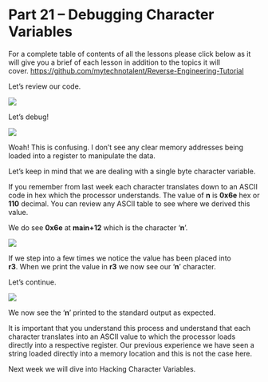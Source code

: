# Part 21 – Debugging Character Variables

For a complete table of contents of all the lessons please click below as it will give you a brief of each lesson in addition to the topics it will cover.&nbsp;https://github.com/mytechnotalent/Reverse-Engineering-Tutorial

Let’s review our code.

<div class="slate-resizable-image-embed slate-image-embed__resize-full-width"><img src="https://media-exp1.licdn.com/dms/image/C4E12AQEwrAfitQABaA/article-inline_image-shrink_1000_1488/0/1520147096734?e=1614211200&amp;v=beta&amp;t=PLWWGxXoFC0RAxvBuBw8aJHD0ktvxPU_8spsE7_bJTg"/></div>

Let’s debug!

<div class="slate-resizable-image-embed slate-image-embed__resize-full-width"><img src="https://media-exp1.licdn.com/dms/image/C4E12AQEGyoebeHOMpA/article-inline_image-shrink_1000_1488/0/1520229910793?e=1614211200&amp;v=beta&amp;t=Y8UQvvGzYkgp4R6EO2NgH6KoIsQar8gT8XsRmQogJCs"/></div>

Woah!&nbsp;This is confusing.&nbsp;I don’t see any clear memory addresses being loaded into a register to manipulate the data.&nbsp;

Let’s keep in mind that we are dealing with a single byte character variable.&nbsp;

If you remember from last week each character translates down to an ASCII code in hex which the processor understands.&nbsp;The value of __n__ is __0x6e__ hex or __110__ decimal.&nbsp;You can review any ASCII table to see where we derived this value.

We do see __0x6e__ at __main+12__ which is the character ‘__n__’.&nbsp;&nbsp;

<div class="slate-resizable-image-embed slate-image-embed__resize-full-width"><img src="https://media-exp1.licdn.com/dms/image/C4E12AQFryzFQJbq_Qw/article-inline_image-shrink_1000_1488/0/1520209360741?e=1614211200&amp;v=beta&amp;t=Dn3XCnbvk4YRseYCVMEMtwsLgMlBcRrC2Ep038hE58E"/></div>

If we step into a few times we notice the value has been placed into __r3__.&nbsp;When we print the value in __r3__ we now see our ‘__n__’ character.

Let’s continue.

<div class="slate-resizable-image-embed slate-image-embed__resize-full-width"><img src="https://media-exp1.licdn.com/dms/image/C4E12AQHIFZeJB4ImeQ/article-inline_image-shrink_1000_1488/0/1520149197565?e=1614211200&amp;v=beta&amp;t=oQb7WzttGAwGV63Br_r-2DrByispecdqaQq1fbKZzQ0"/></div>

We now see the ‘__n__’ printed to the standard output as expected.

It is important that you understand this process and understand that each character translates into an ASCII value to which the processor loads directly into a respective register.&nbsp;Our previous experience we have seen a string loaded directly into a memory location and this is not the case here.

Next week we will dive into Hacking Character Variables.